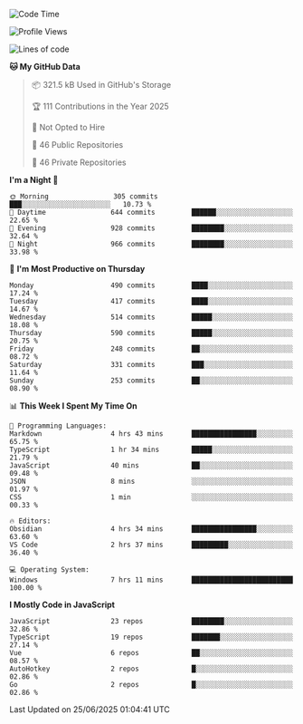 <!--START_SECTION:waka-->
![Code Time](http://img.shields.io/badge/Code%20Time-959%20hrs%2043%20mins-blue)

![Profile Views](http://img.shields.io/badge/Profile%20Views-1-blue)

![Lines of code](https://img.shields.io/badge/From%20Hello%20World%20I%27ve%20Written-1.7%20million%20lines%20of%20code-blue)

**🐱 My GitHub Data** 

> 📦 321.5 kB Used in GitHub's Storage 
 > 
> 🏆 111 Contributions in the Year 2025
 > 
> 🚫 Not Opted to Hire
 > 
> 📜 46 Public Repositories 
 > 
> 🔑 46 Private Repositories 
 > 
**I'm a Night 🦉** 

```text
🌞 Morning                305 commits         ███░░░░░░░░░░░░░░░░░░░░░░   10.73 % 
🌆 Daytime                644 commits         ██████░░░░░░░░░░░░░░░░░░░   22.65 % 
🌃 Evening                928 commits         ████████░░░░░░░░░░░░░░░░░   32.64 % 
🌙 Night                  966 commits         ████████░░░░░░░░░░░░░░░░░   33.98 % 
```
📅 **I'm Most Productive on Thursday** 

```text
Monday                   490 commits         ████░░░░░░░░░░░░░░░░░░░░░   17.24 % 
Tuesday                  417 commits         ████░░░░░░░░░░░░░░░░░░░░░   14.67 % 
Wednesday                514 commits         █████░░░░░░░░░░░░░░░░░░░░   18.08 % 
Thursday                 590 commits         █████░░░░░░░░░░░░░░░░░░░░   20.75 % 
Friday                   248 commits         ██░░░░░░░░░░░░░░░░░░░░░░░   08.72 % 
Saturday                 331 commits         ███░░░░░░░░░░░░░░░░░░░░░░   11.64 % 
Sunday                   253 commits         ██░░░░░░░░░░░░░░░░░░░░░░░   08.90 % 
```


📊 **This Week I Spent My Time On** 

```text
💬 Programming Languages: 
Markdown                 4 hrs 43 mins       ████████████████░░░░░░░░░   65.75 % 
TypeScript               1 hr 34 mins        █████░░░░░░░░░░░░░░░░░░░░   21.79 % 
JavaScript               40 mins             ██░░░░░░░░░░░░░░░░░░░░░░░   09.48 % 
JSON                     8 mins              ░░░░░░░░░░░░░░░░░░░░░░░░░   01.97 % 
CSS                      1 min               ░░░░░░░░░░░░░░░░░░░░░░░░░   00.33 % 

🔥 Editors: 
Obsidian                 4 hrs 34 mins       ████████████████░░░░░░░░░   63.60 % 
VS Code                  2 hrs 37 mins       █████████░░░░░░░░░░░░░░░░   36.40 % 

💻 Operating System: 
Windows                  7 hrs 11 mins       █████████████████████████   100.00 % 
```

**I Mostly Code in JavaScript** 

```text
JavaScript               23 repos            ████████░░░░░░░░░░░░░░░░░   32.86 % 
TypeScript               19 repos            ███████░░░░░░░░░░░░░░░░░░   27.14 % 
Vue                      6 repos             ██░░░░░░░░░░░░░░░░░░░░░░░   08.57 % 
AutoHotkey               2 repos             █░░░░░░░░░░░░░░░░░░░░░░░░   02.86 % 
Go                       2 repos             █░░░░░░░░░░░░░░░░░░░░░░░░   02.86 % 
```




 Last Updated on 25/06/2025 01:04:41 UTC
<!--END_SECTION:waka-->
